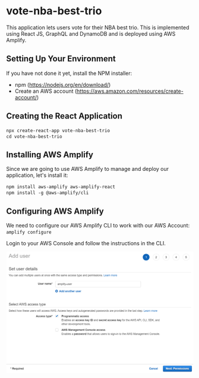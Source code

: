 # vote-nba-best-trio
This application lets users vote for their NBA best trio. This is implemented using React JS, GraphQL and DynamoDB and is deployed using AWS Amplify.

## Setting Up Your Environment

If you have not done it yet, install the NPM installer:

* npm (https://nodejs.org/en/download/)
* Create an AWS account (https://aws.amazon.com/resources/create-account/)

## Creating the React Application
```
npx create-react-app vote-nba-best-trio
cd vote-nba-best-trio
```
## Installing AWS Amplify

Since we are going to use AWS Amplify to manage and deploy our application, let's install it:
```
npm install aws-amplify aws-amplify-react
npm install -g @aws-amplify/cli
```

## Configuring AWS Amplify

We need to configure our AWS Amplify CLI to work with our AWS Account:
`amplify configure`

Login to your AWS Console and follow the instructions in the CLI.

![Alt text](/images/010-create-cli-user.png)

